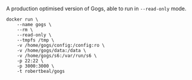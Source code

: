 A production optimised version of Gogs, able to run in `--read-only` mode.
```
docker run \
    --name gogs \
    --rm \
    --read-only \
    --tmpfs /tmp \
    -v /home/gogs/config:/config:ro \
    -v /home/gogs/data:/data \
    -v /home/gogs/s6:/var/run/s6 \
    -p 22:22 \
    -p 3000:3000 \
    -t robertbeal/gogs
```
